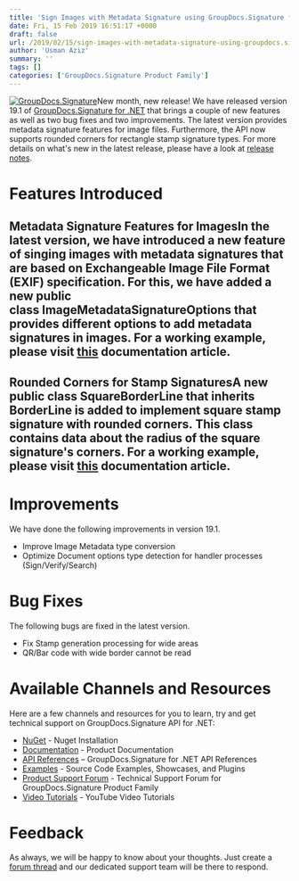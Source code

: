 ```yaml
---
title: 'Sign Images with Metadata Signature using GroupDocs.Signature for .NET 19.1'
date: Fri, 15 Feb 2019 16:51:17 +0000
draft: false
url: /2019/02/15/sign-images-with-metadata-signature-using-groupdocs.signature-for-.net-19.1/
author: 'Usman Aziz'
summary: ''
tags: []
categories: ['GroupDocs.Signature Product Family']
---
```


[![GroupDocs.Signature](http://blog.groupdocs.com/wp-content/uploads/sites/4/2016/07/groupdocs-signature-net.png)](https://www.groupdocs.com/products/signature/net)New month, new release! We have released version 19.1 of [GroupDocs.Signature for .NET](https://products.groupdocs.com/signature/net) that brings a couple of new features as well as two bug fixes and two improvements. The latest version provides metadata signature features for image files. Furthermore, the API now supports rounded corners for rectangle stamp signature types. For more details on what's new in the latest release, please have a look at [release notes](https://docs.groupdocs.com/display/signaturenet/GroupDocs.Signature+for+.NET+19.1+Release+Notes).

# Features Introduced

## Metadata Signature Features for ImagesIn the latest version, we have introduced a new feature of singing images with metadata signatures that are based on Exchangeable Image File Format (EXIF) specification. For this, we have added a new public class **ImageMetadataSignatureOptions** that provides different options to add metadata signatures in images. For a working example, please visit [this](https://docs.groupdocs.com/signature/net) documentation article.

## Rounded Corners for Stamp SignaturesA new public class **SquareBorderLine** that inherits **BorderLine** is added to implement square stamp signature with rounded corners. This class contains data about the radius of the square signature's corners. For a working example, please visit [this](https://docs.groupdocs.com/signature/net) documentation article.

# Improvements

We have done the following improvements in version 19.1.

*   Improve Image Metadata type conversion
*   Optimize Document options type detection for handler processes (Sign/Verify/Search)

# Bug Fixes

The following bugs are fixed in the latest version.

*   Fix Stamp generation processing for wide areas
*   QR/Bar code with wide border cannot be read

# Available Channels and Resources

Here are a few channels and resources for you to learn, try and get technical support on GroupDocs.Signature API for .NET:

*   [NuGet](https://www.nuget.org/packages/groupdocs.signature "GroupDocs.Signature for .NET NuGet") - Nuget Installation
*   [Documentation](https://docs.groupdocs.com/display/signaturenet/Home "Signing API Documentation") - Product Documentation
*   [API References](https://apireference.groupdocs.com/net/signature "API References") – GroupDocs.Signature for .NET API References
*   [Examples](https://github.com/groupdocs-signature/GroupDocs.Signature-for.NET "Signing API Examples") - Source Code Examples, Showcases, and Plugins
*   [Product Support Forum](https://forum.groupdocs.com/c/signature "GroupDocs.Signature for .NET Support forum") \- Technical Support Forum for GroupDocs.Signature Product Family
*   [Video Tutorials](https://www.youtube.com/playlist?list=PL25CTxMCj5vO7U3a710gc0btpJw5enZwT "GroupDocs.Signature for .NET tutorials") \- YouTube Video Tutorials

# Feedback

As always, we will be happy to know about your thoughts. Just create a [forum thread](https://forum.groupdocs.com/c/signature) and our dedicated support team will be there to respond.




